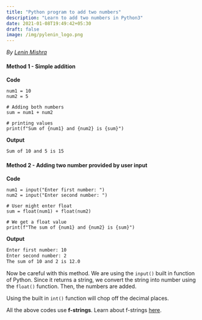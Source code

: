```yaml
---
title: "Python program to add two numbers"
description: "Learn to add two numbers in Python3"
date: 2021-01-08T19:49:42+05:30
draft: false
image: /img/pylenin_logo.png
---
```

<div class="sharethis-inline-follow-buttons"></div>

*By [Lenin Mishra](https://www.pylenin.com/authors/#lenin-mishra)*

#### Method 1 - Simple addition

**Code**

```python3
num1 = 10
num2 = 5
  
# Adding both numbers 
sum = num1 + num2 
  
# printing values 
print(f"Sum of {num1} and {num2} is {sum}") 
```

**Output**

```bash
Sum of 10 and 5 is 15
```

#### Method 2 - Adding two number provided by user input

**Code**

```python3
num1 = input("Enter first number: ")
num2 = input("Enter second number: ")

# User might enter float
sum = float(num1) + float(num2)

# We get a float value
print(f"The sum of {num1} and {num2} is {sum}")
```

**Output**

```bash
Enter first number: 10
Enter second number: 2
The sum of 10 and 2 is 12.0
```

Now be careful with this method. We are using the `input()` built in function of Python. Since it returns a string, we convert the string into number using the `float()` function. Then, the numbers are added.

Using the built in `int()` function will chop off the decimal places.

All the above codes use **f-strings**. Learn about f-strings [here](https://www.pylenin.com/blogs/f-strings-python/).